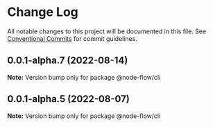 # Change Log

All notable changes to this project will be documented in this file.
See [Conventional Commits](https://conventionalcommits.org) for commit guidelines.

## 0.0.1-alpha.7 (2022-08-14)

**Note:** Version bump only for package @node-flow/cli





## 0.0.1-alpha.5 (2022-08-07)

**Note:** Version bump only for package @node-flow/cli
